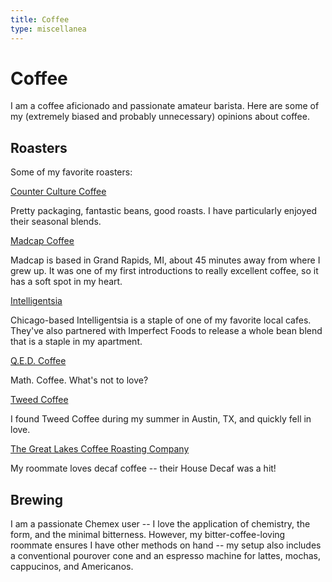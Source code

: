 ```yaml
---
title: Coffee
type: miscellanea
---
```

# Coffee

I am a coffee aficionado and passionate amateur barista. Here are some of my
 (extremely biased and probably unnecessary) opinions about coffee.

## Roasters
Some of my favorite roasters:

[Counter Culture Coffee](https://counterculturecoffee.com/)

Pretty packaging, fantastic beans, good roasts. I have particularly enjoyed their seasonal blends.

[Madcap Coffee](https://madcapcoffee.com/)

Madcap is based in Grand Rapids, MI, about 45 minutes away from where I grew up.
 It was one of my first introductions to really excellent coffee, so it has a soft spot in my heart.

[Intelligentsia](https://www.intelligentsiacoffee.com/)

Chicago-based Intelligentsia is a staple of one of my favorite local cafes.
They've also partnered with Imperfect Foods to release a whole bean blend that is a staple in my apartment.

[Q.E.D. Coffee](http://www.qedcoffee.com/)

Math. Coffee. What's not to love?

[Tweed Coffee](https://www.tweedcoffee.com/)

I found Tweed Coffee during my summer in Austin, TX, and quickly fell in love.

[The Great Lakes Coffee Roasting Company](https://greatlakescoffee.com/)

My roommate loves decaf coffee -- their House Decaf was a hit!


## Brewing

I am a passionate Chemex user -- I love the application of chemistry, the form, and the minimal bitterness.
However, my bitter-coffee-loving roommate ensures I have other methods on hand --
my setup also includes a conventional pourover cone and an espresso machine for
lattes, mochas, cappucinos, and Americanos.
